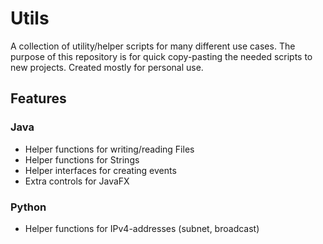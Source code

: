 # Utils

A collection of utility/helper scripts for many different use cases. 
The purpose of this repository is for quick copy-pasting the needed scripts to new projects.
Created mostly for personal use.

## Features
### Java
- Helper functions for writing/reading Files
- Helper functions for Strings
- Helper interfaces for creating events
- Extra controls for JavaFX

### Python
- Helper functions for IPv4-addresses (subnet, broadcast)
